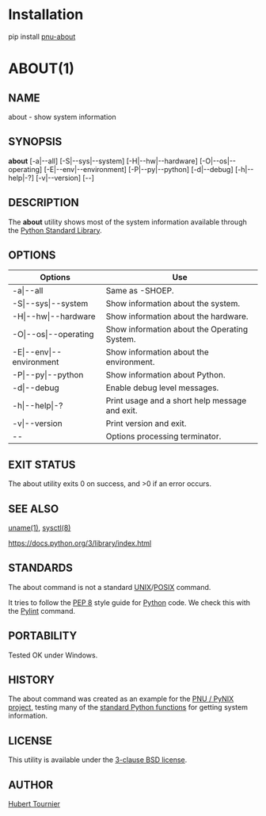 # Installation
pip install [pnu-about](https://pypi.org/project/pnu-about/)

# ABOUT(1)

## NAME
about - show system information

## SYNOPSIS
**about**
[-a\|--all]
[-S\|--sys\|--system]
[-H\|--hw\|--hardware]
[-O\|--os\|--operating]
[-E\|--env\|--environment]
[-P\|--py\|--python]
[-d\|--debug]
[-h\|--help\|-?]
[-v\|--version]
[--]

## DESCRIPTION
The **about** utility shows most of the system information available through the [Python Standard Library](https://docs.python.org/3/library/index.html).

## OPTIONS

Options | Use
------- | ---
-a\|--all|Same as -SHOEP.
-S\|--sys\|--system|Show information about the system.
-H\|--hw\|--hardware|Show information about the hardware.
-O\|--os\|--operating|Show information about the Operating System.
-E\|--env\|--environment|Show information about the environment.
-P\|--py\|--python|Show information about Python.
-d\|--debug|Enable debug level messages.
-h\|--help\|-?|Print usage and a short help message and exit.
-v\|--version|Print version and exit.
--|Options processing terminator.

## EXIT STATUS
The about utility exits 0 on success, and >0 if an error occurs.

## SEE ALSO
[uname(1)](https://www.freebsd.org/cgi/man.cgi?query=uname), [sysctl(8)](https://www.freebsd.org/cgi/man.cgi?query=sysctl)

https://docs.python.org/3/library/index.html

## STANDARDS
The about command is not a standard [UNIX](https://en.wikipedia.org/wiki/Unix)/[POSIX](https://en.wikipedia.org/wiki/POSIX) command.

It tries to follow the [PEP 8](https://www.python.org/dev/peps/pep-0008/) style guide for [Python](https://www.python.org/) code.
We check this with the [Pylint](https://www.pylint.org/) command.

## PORTABILITY
Tested OK under Windows.

## HISTORY
The about command was created as an example for the [PNU / PyNIX project](https://github.com/HubTou/PNU), testing many of the [standard Python functions](https://docs.python.org/3/library/index.html) for getting system information.

## LICENSE
This utility is available under the [3-clause BSD license](https://opensource.org/licenses/BSD-3-Clause).

## AUTHOR
[Hubert Tournier](https://github.com/HubTou)

